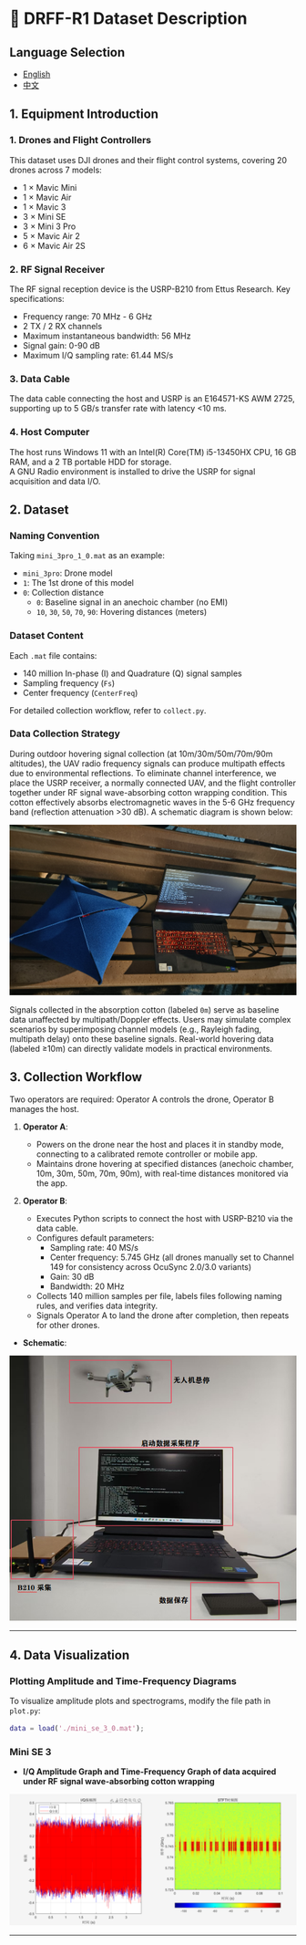 # 🚀 DRFF-R1 Dataset Description

## Language Selection
- [English](README.en.md)
- [中文](README.md)

## 1. Equipment Introduction

### 1. Drones and Flight Controllers  
This dataset uses DJI drones and their flight control systems, covering 20 drones across 7 models:  
- 1 × Mavic Mini  
- 1 × Mavic Air  
- 1 × Mavic 3  
- 3 × Mini SE  
- 3 × Mini 3 Pro  
- 5 × Mavic Air 2  
- 6 × Mavic Air 2S  

### 2. RF Signal Receiver  
The RF signal reception device is the USRP-B210 from Ettus Research. Key specifications:  
- Frequency range: 70 MHz - 6 GHz  
- 2 TX / 2 RX channels  
- Maximum instantaneous bandwidth: 56 MHz  
- Signal gain: 0-90 dB  
- Maximum I/Q sampling rate: 61.44 MS/s  

### 3. Data Cable  
The data cable connecting the host and USRP is an E164571-KS AWM 2725, supporting up to 5 GB/s transfer rate with latency <10 ms.  

### 4. Host Computer  
The host runs Windows 11 with an Intel(R) Core(TM) i5-13450HX CPU, 16 GB RAM, and a 2 TB portable HDD for storage.  
A GNU Radio environment is installed to drive the USRP for signal acquisition and data I/O.  

## 2. Dataset  

### Naming Convention  
Taking `mini_3pro_1_0.mat` as an example:  
- `mini_3pro`: Drone model  
- `1`: The 1st drone of this model  
- `0`: Collection distance  
  - `0`: Baseline signal in an anechoic chamber (no EMI)  
  - `10`, `30`, `50`, `70`, `90`: Hovering distances (meters)  

### Dataset Content  
Each `.mat` file contains:  
- 140 million In-phase (I) and Quadrature (Q) signal samples  
- Sampling frequency (`Fs`)  
- Center frequency (`CenterFreq`)  

For detailed collection workflow, refer to `collect.py`.  

### Data Collection Strategy  
During outdoor hovering signal collection (at 10m/30m/50m/70m/90m altitudes), the UAV radio frequency signals can produce multipath effects due to environmental reflections. To eliminate channel interference, we place the USRP receiver, a normally connected UAV, and the flight controller together under RF signal wave-absorbing cotton wrapping condition. This cotton effectively absorbs electromagnetic waves in the 5-6 GHz frequency band (reflection attenuation >30 dB). A schematic diagram is shown below: 

![absorb](images/absorb.jpg)  

Signals collected in the absorption cotton (labeled `0m`) serve as baseline data unaffected by multipath/Doppler effects. Users may simulate complex scenarios by superimposing channel models (e.g., Rayleigh fading, multipath delay) onto these baseline signals. Real-world hovering data (labeled ≥10m) can directly validate models in practical environments.  

## 3. Collection Workflow  

Two operators are required: Operator A controls the drone, Operator B manages the host.  

1. **Operator A**:  
   - Powers on the drone near the host and places it in standby mode, connecting to a calibrated remote controller or mobile app.  
   - Maintains drone hovering at specified distances (anechoic chamber, 10m, 30m, 50m, 70m, 90m), with real-time distances monitored via the app.  

2. **Operator B**:  
   - Executes Python scripts to connect the host with USRP-B210 via the data cable.  
   - Configures default parameters:  
     - Sampling rate: 40 MS/s  
     - Center frequency: 5.745 GHz (all drones manually set to Channel 149 for consistency across OcuSync 2.0/3.0 variants)  
     - Gain: 30 dB  
     - Bandwidth: 20 MHz  
   - Collects 140 million samples per file, labels files following naming rules, and verifies data integrity.  
   - Signals Operator A to land the drone after completion, then repeats for other drones.  

- **Schematic**:  

![Collection Schematic](images/collect.png)  

---  

## 4. Data Visualization  

### Plotting Amplitude and Time-Frequency Diagrams  
To visualize amplitude plots and spectrograms, modify the file path in `plot.py`:  
```matlab  
data = load('./mini_se_3_0.mat');  
```
### Mini SE 3 
- **I/Q Amplitude Graph and Time-Frequency Graph of data acquired under RF signal wave-absorbing cotton wrapping**

![Mavic Air 2S 1 I/Q 振幅图](images/Mini_SE_3_0.png) 

---

